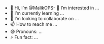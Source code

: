 - 👋 Hi, I’m @MalikOPS- 👀 I’m interested in ...
- 🌱 I’m currently learning ...
- 💞️ I’m looking to collaborate on ...
- 📫 How to reach me ...
- 😄 Pronouns: ...
- ⚡ Fun fact: ...

<!---
MalikOPS/MalikOPS is a ✨ special ✨ repository because its `README.md` (this file) appears on your GitHub profile.
You can click the Preview link to take a look at your changes.
--->
